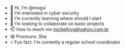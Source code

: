 - 👋 Hi, I’m @mvgui
- 👀 I’m interested in cyber security
- 🌱 I’m currently learning where should I start
- 💞️ I’m looking to collaborate on basic projects
- 📫 How to reach me michellyvg@yahoo.com.br
- 😄 Pronouns: She
- ⚡ Fun fact: I'm currently a regular school coordinator

<!---
mvgui/mvgui is a ✨ special ✨ repository because its `README.md` (this file) appears on your GitHub profile.
You can click the Preview link to take a look at your changes.
--->
